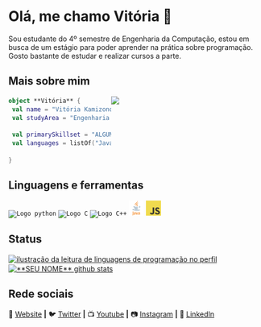 # Olá, me chamo Vitória 👋

Sou estudante do 4º semestre de Engenharia da Computação, estou em busca de um estágio para poder aprender na prática sobre programação. Gosto bastante de estudar e realizar cursos a parte.

## Mais sobre mim

<img align="right" width="300" src= "https://media.tenor.com/AlUkiGkR2j8AAAAC/new-game-ahagon-umiko-programming.gif" />

```kotlin
object **Vitória** {
 val name = "Vitória Kamizono"
 val studyArea = "Engenharia da Computação"

 val primarySkillset = "ALGUMAS HABILIDADES"
 val languages = listOf("Java", "Python", "JavaScript", "C", "C#")

}
```

## Linguagens e ferramentas

<code><img
    height="30"
    src="https://cdn4.iconfinder.com/data/icons/logos-and-brands/512/267_Python_logo-512.png"
    alt="Logo python"/></code>
<code><img
    height="30"
    src="https://brandslogos.com/wp-content/uploads/images/large/c-logo-1.png"
    alt="Logo C"/></code>
<code><img
    height="30"
    src="https://e7.pngegg.com/pngimages/520/669/png-clipart-c-logo-c-programming-language-computer-icons-computer-programming-programming-miscellaneous-blue.png"
    alt="Logo C++"/></code>
<code><img
    height="30"
    src="https://raw.githubusercontent.com/github/explore/80688e429a7d4ef2fca1e82350fe8e3517d3494d/topics/java/java.png"
    alt="Logo java"/></code>
<code><img
    height="30"
    src="https://raw.githubusercontent.com/github/explore/80688e429a7d4ef2fca1e82350fe8e3517d3494d/topics/javascript/javascript.png"
    alt="Logo javascript"/></code>


## Status

<a href="https://github.com/Gurupreet" title="ilustração do mapeamento de linguagens">
  <img align="center" src="https://github-readme-stats.vercel.app/api/top-langs/?username=vanessaswerts&theme=dracula&hide_langs_below=1" alt="ilustração da leitura de linguagens de programação no perfil"/>
</a>

<a href="https://github.com/Gurupreet" title="ilustração do mapeamento do perfil">
 <img align="center" src="https://github-readme-stats.vercel.app/api?username=vanessaswerts&show_icons=true&theme=dracula&line_height=27" alt="**SEU NOME** github stats"/>
</a>

[website]: https://codedev.ga/
[twitter]: https://twitter.com/SEUTWITTER
[youtube]: https://www.youtube.com/user/SEUYOUTUBE/
[instagram]: https://www.instagram.com/SEUINSTAGRAM/
[linkedin]: https://www.linkedin.com/in/vitoriamagarkamizono/

<br>

## Rede sociais

🏡 [Website][website] **|**
🐦 [Twitter][twitter] **|**
📺 [Youtube][youtube] **|**
📷 [Instagram][instagram] **|**
👔 [LinkedIn][linkedin]
